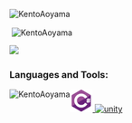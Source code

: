 <p align="left"> <img src="https://komarev.com/ghpvc/?username=KentoAoyama&label=Profile%20views&color=0e75b6&style=flat" alt="KentoAoyama" /> </p>
<p>&nbsp;<img align="center" src="https://github-readme-stats.vercel.app/api?username=KentoAoyama&count_private=true&show_icons=true&locale=en" alt="KentoAoyama" /></p>

<p align="left"> <a href="https://github.com/ryo-ma/github-profile-trophy"><img src="https://github-profile-trophy.vercel.app/?username=KentoAoyama&theme=dark_lover" /></a> </p>
<p align="left">
</p>
<h3 align="left">Languages and Tools:</h3>
<img align="left" src="https://github-readme-stats.vercel.app/api/top-langs?username=KentoAoyama&count_private=true&show_icons=true&locale=en&layout=compact" alt="KentoAoyama" /></p>
<p align="left"> <a href="https://www.w3schools.com/cs/" target="_blank" rel="noreferrer"> <img src="https://raw.githubusercontent.com/devicons/devicon/master/icons/csharp/csharp-original.svg" alt="csharp" width="40" height="40"/> </a> <a href="https://unity.com/" target="_blank" rel="noreferrer"> <img src="https://www.vectorlogo.zone/logos/unity3d/unity3d-icon.svg" alt="unity" width="40" height="40"/> 
